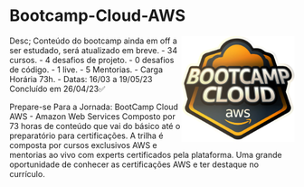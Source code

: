 # Bootcamp-Cloud-AWS

<img src="af22d4a0-463f-48c5-a70c-4961d5e618d0.png" align="right" width="200px">
Desc; Conteúdo do bootcamp ainda em off a ser estudado, será atualizado em breve.
- 34 cursos.
- 4 desafios de projeto.
- 0 desafios de código.
- 1 live.
- 5 Mentorias.
- Carga Horária 73h.
- Datas: 16/03 a 19/05/23 Concluído em 26/04/23✅

Prepare-se Para a Jornada: BootCamp Cloud AWS - Amazon Web Services 
Composto por 73 horas de conteúdo que vai do básico até o preparatório para certificações. A trilha é composta por cursos exclusivos AWS e mentorias ao vivo com experts certificados pela plataforma. Uma grande oportunidade de conhecer as certificações AWS e ter destaque no currículo.
